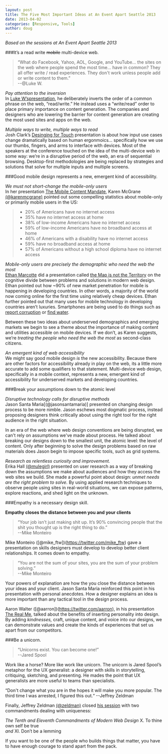 ```yaml
---
layout: post
title: The Five Most Important Ideas at An Event Apart Seattle 2013
date: 2013-04-02
categories: [Responsive, Tools]
author: doug
---
```

*Based on the sessions at An Event Apart Seattle 2013*  

<!-- more -->

###It’s a read write <del>mobile</del> multi-device web.  

> “What do Facebook, Yahoo, AOL, Google, and YouTube… the sites on the web where people spend the most time… have in common? They all offer write / read experiences. They don't work unless people add or write content to them.”  
>--@Luke W. 

*Pay attention to the inversion*  
In [Luke W’spresentation](http://responsive.ly/2013/04/session-notes-for-luke-ws-its-a-read-write-web-mobile-web-at-an-event-apart-seattle/), he deliberately inverts the order of a common phrase on the web, “read/write.” He instead uses a “write/read” order to place primary importance on content generation. The companies and designers who are lowering the barrier for content generation are creating the most used sites and apps on the web. 

*Multiple ways to write, multiple ways to read*  
Josh Clark’s [Desinging for Touch](http://responsive.ly/2013/04/session-notes-for-josh-clarks-designing-for-touch-at-an-event-apart-seattle/) presentation is about how input use cases change dramatically based on human ergonmoics… specifically how we use our thumbs, fingers, and arms to interface with devices. Most of the speakers at the conference touched on the idea of the multi-device web in some way: we’re in a disruptive period of the web, an era of sequential browsing. Desktop-first methodologies are being replaced by strategies and solutions that solve for multiple inputs and multiple screens. 

###Good mobile design represents a new, emergent kind of accessibility.  

*We must not short-change the mobile-only users*  
In her presentation [The Mobile Content Mandate](http://responsive.ly/2013/04/session-notes-for-karen_mcgranes_the_mobile_content_mandate/), Karen McGrane [(@karenmcgrane)](https://twitter.com/karenmcgrane) pointed out some compelling statistics about mobile-only or primarily mobile users in the US:  
>- 20% of Americans have no internet access  
>- 35% have no internet access at home  
>- 38% of low-income Americans have no internet access  
>- 59% of low-income Americans have no broadband access at home  
>- 46% of Americans with a disability have no internet access  
>- 59% have no broadband access at home  
>- 57% of Americans without a high school diploma have no internet  access  

*Mobile-only users are precisely the demographic who need the web the most*  
[Ethan Marcotte](https://twitter.com/beep) did a presentation called [the Map is not the Territory](http://responsive.ly/2013/04/session-notes-for-ethan_marcottes_the_map_is_not_the_territory_at_an_event_apart_seattle/) on the cognitive divide between problems and solutions in modern web design. Ethan pointed out how ~90% of new market penetration for mobile is happening in developing countries. In other words, a majority of the world now coming online for the first time using relatively cheap devices. Ethan further pointed out that many uses for mobile technology in developing countries aren’t luxuries. Smartphones are being used to do things such as [report corruption](http://www.hatari.co.ke/) or [find water](http://mmaji.wordpress.com/). 

Between these two ideas about underserved demographics and emerging markets we begin to see a theme about the importance of making content and utilities accessible on mobile devices. If we don’t, as Karen suggests, we’re *treating the people who need the web the most* as second-class citizens. 

*An emergent kind of web accessibility*  
We might say good mobile design *is* the new accessibility. Because there are other factors for accessibility already in play on the web, its a little more accurate to add some qualifiers to that statement. Multi-device web design, specifically in a mobile context, represents a new, emergent kind of accessibility for underserved markets and developing countries. 

###Break your assumptions down to the atomic level  

*Disruptive technology calls for disruptive methods*  
Jason Santa Maria[(@jasonsantamaria)] presented on changing design process to be more nimble. Jason eschews most dogmatic process, instead proposing designers think critically about using the right tool for the right audience in the right situation. 

In an era of the web where web design conventions are being disrupted, we can't rely on assumptions we've made about process. He talked about breaking our designs down to the smallest unit, the atomic level: the level of content. Only after beginning to solve the design problems based on raw materials does Jason begin to impose specific tools, such as grid systems. 

*Research as relentless curiosity and improvement.*  
Erika Hall [(@mulegirl)]() presented on user research as a way of breaking down the assumptions we make about audiences and how they access the web sites we build. She made a powerful point about design: *unmet needs are the right problem to solve.* By using applied research techniques to observe people using sites in real-world situations, we can expose patterns, explore reactions, and shed light on the unknown. 

###Empathy is a necessary design skill.  

**Empathy closes the distance between you and your clients**  
>  “Your job isn’t just making shit up. It’s 90% convincing people that the shit you thought up is the right thing to do.”   
>  --Mike Monteiro  

Mike Monteiro ([@mike_ftw])(https://twitter.com/mike_ftw) gave a presentation on skills designers must develop to develop better client relationships. It comes down to empathy.  

> “You are not the sum of your sites, you are the sum of your problem solving.”   
> --Mike Monteiro  

Your powers of explanation are how the you close the distance between your ideas and your client. Jason Santa Maria reinforced this point in his presentation with personal anecdotes. How a designer explains an idea is more important than any tactical tool in the design process.

Aaron Walter ([@aarron])(https://twitter.com/aarron), in his presentation [The Real Me](http://responsive.ly/2013/04/session-notes-for_aaron_walters_the_real_me/), talked about the benefits of inserting personality into design. By adding *kindnesses,*  craft, unique content, and voice into our designs, we can demonstrate values and create the kinds of experiences that set us apart from our competitors.  

###Be a unicorn.  
> “Unicorns exist. You can become one!”  
> --Jared Spool  

Work like a horse? More like work like unicorn. The unicorn is Jared Spool’s metaphor for the UX generalist: a designer with skills in storytelling, critiquing, sketching, and presenting. He mades the point that UX generalists are more useful to teams than specialists.

“Don't change what you are in the hopes it will make you more popular. The third time I was arrested, I figured this out.“ --Jeffrey Zeldman

Finally, Jeffrey Zeldman [(@zeldman)](https://twitter.com/zeldman) closed [his session](http://responsive.ly/2013/04/session-notes-for-zeldmans-ten-commandments-of-web-design/) with two commandments dealing with uniqueness:

*The Tenth and Eleventh Commandments of Modern Web Design*
X. To thine own self be true  
*and*
XI. Don’t be a lemming

If you want to be one of the people who builds things that matter, you have to have enough courage to stand apart from the pack.